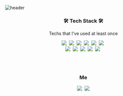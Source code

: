 ![header](https://capsule-render.vercel.app/api?type=soft&color=auto&height=150&section=header&text=YunKangHyun&fontSize=70&animation=twinkling)

<h3 align="center">🛠 Tech Stack 🛠</h3>

<p align="center"> Techs that I've used at least once </p>

<p align="center">
  <img src="https://img.shields.io/badge/Python-3766AB?style=flat-square&logo=Python&logoColor=white"/></a>&nbsp 
  <img src="https://img.shields.io/badge/C++-00599C?style=flat-square&logo=C%2B%2B&logoColor=white"/></a>&nbsp 
  <img src="https://img.shields.io/badge/C-A8B9CC?style=flat-square&logo=C&logoColor=white"/></a>&nbsp 
  <img src="https://img.shields.io/badge/Javascript-ffb13b?style=flat-square&logo=javascript&logoColor=white"/></a>&nbsp 
  <img src="https://img.shields.io/badge/css-1572B6?style=flat-square&logo=css3&logoColor=white"/></a>&nbsp 
  <img src="https://img.shields.io/badge/HTML-E34F26?style=flat-square&logo=HTML5&logoColor=white"/></a>&nbsp 
  <br>
  <img src="https://img.shields.io/badge/Kotlin-7F52FF?style=for-the-badge&logo=Kotlin&logoColor=white">&nbsp 
  <img src="https://img.shields.io/badge/Android-3DDC84?style=flat-square&logo=Android&logoColor=white"/>&nbsp 
  <img src="https://img.shields.io/badge/React-61DAFB?style=for-the-badge&logo=React&logoColor=white">&nbsp 
  <img src="https://img.shields.io/badge/Git-F05032?style=for-the-badge&logo=Git&logoColor=white">&nbsp 
  <img src="https://img.shields.io/badge/Mysql-E6B91E?style=flat-square&logo=MySql&logoColor=white"/></a>&nbsp 
</p>

<br>
<br>

<h3 align="center"> Me </h3>
<p align="center">
  <a href="https://www.instagram.com/kanghyun00/"><img src="https://img.shields.io/badge/Instagram-E4405F?style=flat-square&logo=Instagram&logoColor=white&link=https://www.instagram.com/kanghyun00/"/></a>&nbsp
  <a href="mailto:andy000923@gmail.com"><img src="https://img.shields.io/badge/Gmail-d14836?style=flat-square&logo=Gmail&logoColor=white&link=andy000923@gmail.com"/></a>
</p>
<br>
